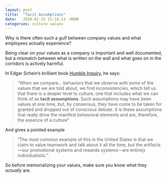 ```yaml
---
layout: post
title:  "Tacit Assumptions"
date:   2020-02-15 11:16:13 -0800
categories: culture values
---
```


Why is there often such a gulf between company values and what employees actually experience?

Being clear on your values as a company is important and well documented, but a mismatch between what is written on the wall and what goes on in the corridors is actively harmful. 

In Edgar Schein’s brilliant book [Humble Inquiry](https://www.amazon.com/Humble-Inquiry-Gentle-Instead-Telling/dp/1609949811), he says:

> “When we compare… behaviors that we observe with some of the values that we are told about, we find inconsistencies, which tell us that there is a deeper level to culture, one that includes what we can think of as **tacit assumptions**. Such assumptions may have been values at one time, but, by consensus, they have come to be taken for granted and dropped out of conscious debate. It is these assumptions that really drive the manifest behavioral elements and are, therefore, the essence of a culture”

And gives a pointed example

> “The most common example of this in the United States is that we claim to value teamwork and talk about it all the time, but the artifacts—our promotional systems and rewards systems—are entirely individualistic.”

So before memorializing your values, make sure you know what they _actually_ are.
